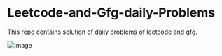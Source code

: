# Leetcode-and-Gfg-daily-Problems
This repo contains solution of daily problems of leetcode and gfg.

![image](https://github.com/raviVerma786/Leetcode-and-Gfg-daily-Problems/assets/97225196/76230846-8d70-4149-9229-a7d975464b96)

